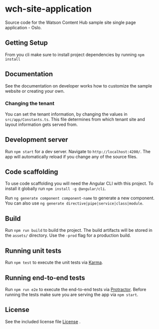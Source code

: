 # wch-site-application
Source code for the Watson Content Hub sample site single page application - Oslo. 

## Getting Setup

From you cli make sure to install project dependencies by running `npm install`

## Documentation

See the documentation on developer works how to customize the sample website or creating your own.

### Changing the tenant

You can set the tenant information, by changing the values in `src/app/Constants.ts`.
This file determines from which tenant site and layout information gets served
from.

## Development server

Run `npm start` for a dev server. Navigate to `http://localhost:4200/`. The app
will automatically reload if you change any of the source files.

## Code scaffolding

To use code scaffolding you will need the Angular CLI with this project. To
install it globally run `npm install -g @angular/cli`.

Run `ng generate component component-name` to generate a new component. You can
also use `ng generate directive|pipe|service|class|module`.

## Build

Run `npm run build` to build the project. The build artifacts will be stored in
the `assets/` directory. Use the `-prod` flag for a production build.

## Running unit tests

Run `npm test` to execute the unit tests via [Karma](https://karma-runner.github.io).

## Running end-to-end tests

Run `npm run e2e` to execute the end-to-end tests via [Protractor](http://www.protractortest.org/).
Before running the tests make sure you are serving the app via `npm start`.

## License

See the included license file [License](LICENSE) .
